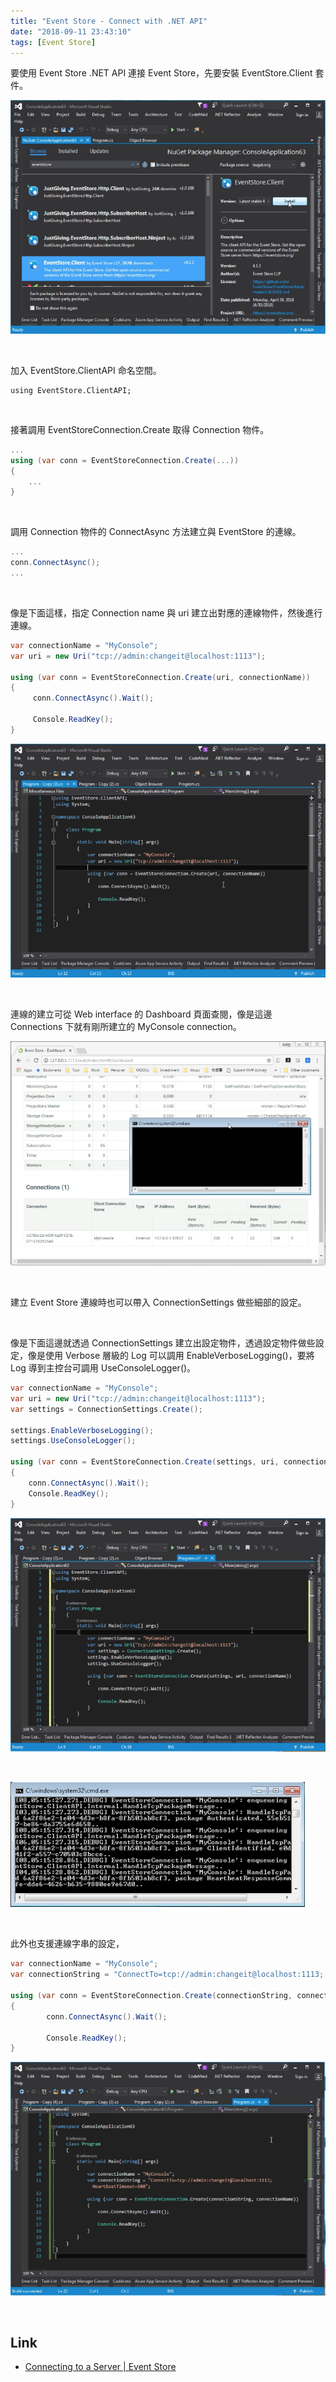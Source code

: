 ```yaml
---
title: "Event Store - Connect with .NET API"
date: "2018-09-11 23:43:10"
tags: [Event Store]
---
```



要使用 Event Store .NET API 連接 Event Store，先要安裝 EventStore.Client 套件。  

<!-- More -->


![1.png](1.png)

<br/>


加入 EventStore.ClientAPI 命名空間。  

    using EventStore.ClientAPI;

<br/>


接著調用 EventStoreConnection.Create 取得 Connection 物件。  

```C#
...
using (var conn = EventStoreConnection.Create(...))
{
    ...
}
```

<br/>


調用 Connection 物件的 ConnectAsync 方法建立與 EventStore 的連線。  

```C#
...
conn.ConnectAsync();
...
```

<br/>


像是下面這樣，指定 Connection name 與 uri 建立出對應的連線物件，然後進行連線。  

```C#
var connectionName = "MyConsole";
var uri = new Uri("tcp://admin:changeit@localhost:1113");

using (var conn = EventStoreConnection.Create(uri, connectionName))
{
     conn.ConnectAsync().Wait();

     Console.ReadKey();
}
```

![2.png](2.png)
 
<br/>


連線的建立可從 Web interface 的 Dashboard 頁面查閱，像是這邊 Connections 下就有剛所建立的 MyConsole connection。  

![3.png](3.png)
 
<br/>


建立 Event Store 連線時也可以帶入 ConnectionSettings 做些細部的設定。  

<br/>


像是下面這邊就透過 ConnectionSettings 建立出設定物件，透過設定物件做些設定，像是使用 Verbose 層級的 Log 可以調用 EnableVerboseLogging()，要將 Log 導到主控台可調用 UseConsoleLogger()。  																						
```C#
var connectionName = "MyConsole";
var uri = new Uri("tcp://admin:changeit@localhost:1113");
var settings = ConnectionSettings.Create();

settings.EnableVerboseLogging();
settings.UseConsoleLogger();
            
using (var conn = EventStoreConnection.Create(settings, uri, connectionName))
{
    conn.ConnectAsync().Wait();
    Console.ReadKey();
}
```

![4.png](4.png)
 
<br/>


![5.png](5.png)

<br/>


此外也支援連線字串的設定，

```C#
var connectionName = "MyConsole";
var connectionString = "ConnectTo=tcp://admin:changeit@localhost:1113; HeartBeatTimeout=500";

using (var conn = EventStoreConnection.Create(connectionString, connectionName))
{
        conn.ConnectAsync().Wait();

        Console.ReadKey();
}
```

![6.png](6.png)

<br/>


Link
----
* [Connecting to a Server | Event Store](https://eventstore.org/docs/dotnet-api/connecting-to-a-server/index.html)
